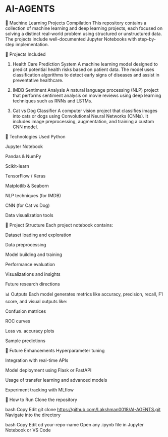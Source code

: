 # AI-AGENTS

🧠 Machine Learning Projects Compilation
This repository contains a collection of machine learning and deep learning projects, each focused on solving a distinct real-world problem using structured or unstructured data. The projects include well-documented Jupyter Notebooks with step-by-step implementation.

📂 Projects Included
1. Health Care Prediction System
A machine learning model designed to predict potential health risks based on patient data. The model uses classification algorithms to detect early signs of diseases and assist in preventative healthcare.

2. IMDB Sentiment Analysis
A natural language processing (NLP) project that performs sentiment analysis on movie reviews using deep learning techniques such as RNNs and LSTMs.

3. Cat vs Dog Classifier
A computer vision project that classifies images into cats or dogs using Convolutional Neural Networks (CNNs). It includes image preprocessing, augmentation, and training a custom CNN model.

🚀 Technologies Used
Python

Jupyter Notebook

Pandas & NumPy

Scikit-learn

TensorFlow / Keras

Matplotlib & Seaborn

NLP techniques (for IMDB)

CNN (for Cat vs Dog)

Data visualization tools

📝 Project Structure
Each project notebook contains:

Dataset loading and exploration

Data preprocessing

Model building and training

Performance evaluation

Visualizations and insights

Future research directions

📊 Outputs
Each model generates metrics like accuracy, precision, recall, F1 score, and visual outputs like:

Confusion matrices

ROC curves

Loss vs. accuracy plots

Sample predictions

🔬 Future Enhancements
Hyperparameter tuning

Integration with real-time APIs

Model deployment using Flask or FastAPI

Usage of transfer learning and advanced models

Experiment tracking with MLflow

📁 How to Run
Clone the repository

bash
Copy
Edit
git clone https://github.com/Lakshman0018/AI-AGENTS.git
Navigate into the directory

bash
Copy
Edit
cd your-repo-name
Open any .ipynb file in Jupyter Notebook or VS Code
